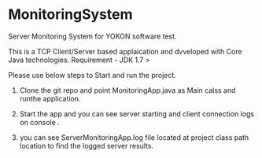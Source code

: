 # MonitoringSystem
Server Monitoring System for YOKON software test.

This is a TCP Client/Server based applaication and dvveloped with Core Java technologies.
Requirement - JDK 1.7 >

Please use below steps to Start and run the project.


1. Clone the git repo and point MonitoringApp.java as Main calss and runthe application.

2. Start the app and you can see server starting and client connection logs on console .

3. you can see ServerMonitoringApp.log file located at project class path location to find the logged server results.



